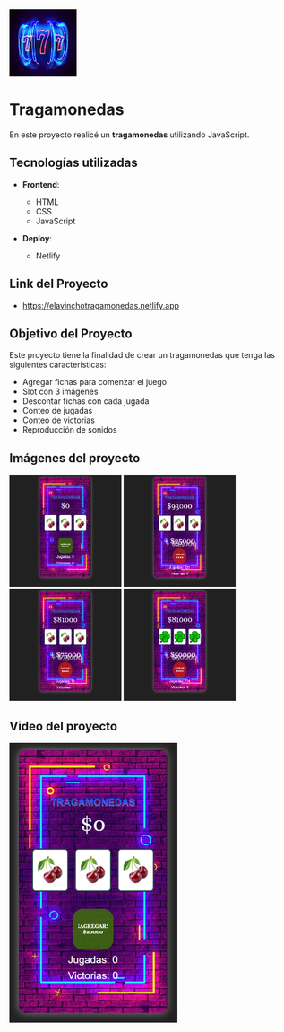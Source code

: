 <img src="https://github.com/elavincho/TragaMonedas2.0/blob/master/images/favicon.ico" width="120" height="120" alt="img"/>

# Tragamonedas

En este proyecto realicé un **tragamonedas** utilizando JavaScript.

## Tecnologías utilizadas

- **Frontend**:
  - HTML
  - CSS
  - JavaScript

- **Deploy**:
  - Netlify

## Link del Proyecto
- https://elavinchotragamonedas.netlify.app
  
## Objetivo del Proyecto

Este proyecto tiene la finalidad de crear un tragamonedas que tenga las siguientes características:

- Agregar fichas para comenzar el juego
- Slot con 3 imágenes
- Descontar fichas con cada jugada
- Conteo de jugadas
- Conteo de victorias
- Reproducción de sonidos

## Imágenes del proyecto

<img src="https://github.com/elavincho/TragaMonedas2.0/blob/master/images/Captura_de_pantalla_1.png" width="200" height="200" alt="img"/>         <img src="https://github.com/elavincho/TragaMonedas2.0/blob/master/images/Captura_de_pantalla_2.png" width="200" height="200" alt="img"/>
<img src="https://github.com/elavincho/TragaMonedas2.0/blob/master/images/Captura_de_pantalla_3.png" width="200" height="200" alt="img"/>          <img src="https://github.com/elavincho/TragaMonedas2.0/blob/master/images/Captura_de_pantalla_4.png" width="200" height="200" alt="img"/>



## Video del proyecto

[![Video tutorial](https://github.com/elavincho/TragaMonedas2.0/blob/master/images/img_video.png)](https://youtube.com/shorts/xcUt8pG5viA?feature=share)

